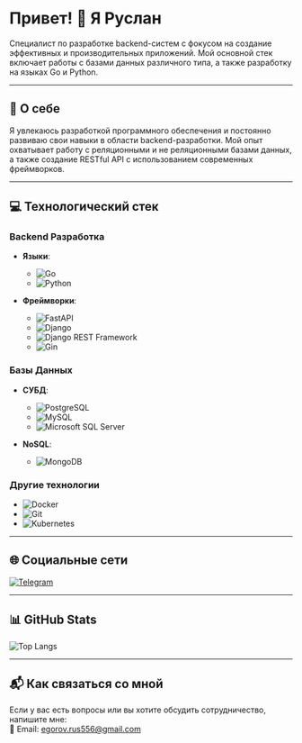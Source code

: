 # Привет! 👋 Я Руслан  

Специалист по разработке backend-систем с фокусом на создание эффективных и производительных приложений. Мой основной стек включает работы с базами данных различного типа, а также разработку на языках Go и Python.

---

## 🚀 О себе  
Я увлекаюсь разработкой программного обеспечения и постоянно развиваю свои навыки в области backend-разработки. Мой опыт охватывает работу с реляционными и не реляционными базами данных, а также создание RESTful API с использованием современных фреймворков.

---

## 💻 Технологический стек  

### Backend Разработка  
- **Языки**:  
  - ![Go](https://img.shields.io/badge/Go-00ADD8?style=for-the-badge&logo=go&logoColor=white)  
  - ![Python](https://img.shields.io/badge/Python-3776AB?style=for-the-badge&logo=python&logoColor=white) 

- **Фреймворки**:  
  - ![FastAPI](https://img.shields.io/badge/FastAPI-005571?style=for-the-badge&logo=fastapi)  
  - ![Django](https://img.shields.io/badge/Django-092E20?style=for-the-badge&logo=django&logoColor=green)  
  - ![Django REST Framework](https://img.shields.io/badge/Django%20REST%20Framework-28a745?style=for-the-badge&logo=djangorestframework&logoColor=white)
  - ![Gin](https://img.shields.io/badge/Gin-00ADD8?style=for-the-badge&logo=go&logoColor=white)

### Базы Данных  
- **СУБД**:  
  - ![PostgreSQL](https://img.shields.io/badge/PostgreSQL-316192?style=for-the-badge&logo=postgresql&logoColor=white)  
  - ![MySQL](https://img.shields.io/badge/MySQL-4479A1?style=for-the-badge&logo=mysql&logoColor=white)  
  - ![Microsoft SQL Server](https://img.shields.io/badge/Microsoft%20SQL%20Server-CC2927?style=for-the-badge&logo=microsoftsqlserver&logoColor=white)  

- **NoSQL**:  
  - ![MongoDB](https://img.shields.io/badge/MongoDB-47A248?style=for-the-badge&logo=mongodb&logoColor=white)  

### Другие технологии  
- ![Docker](https://img.shields.io/badge/Docker-2496ED?style=for-the-badge&logo=docker&logoColor=white)  
- ![Git](https://img.shields.io/badge/Git-F05032?style=for-the-badge&logo=git&logoColor=white)  
- ![Kubernetes](https://img.shields.io/badge/Kubernetes-326CE5?style=for-the-badge&logo=kubernetes&logoColor=white)  

---

## 🌐 Социальные сети  

[![Telegram](https://img.shields.io/badge/Telegram-26A5E4?style=for-the-badge&logo=telegram&logoColor=white)](https://t.me/h4pY0)   

---

## 📊 GitHub Stats  
  
![Top Langs](https://github-readme-stats.vercel.app/api/top-langs/?username=Enyoku&layout=compact&theme=radical)

---

## 📬 Как связаться со мной  
Если у вас есть вопросы или вы хотите обсудить сотрудничество, напишите мне:  
📧 Email: egorov.rus556@gmail.com 
